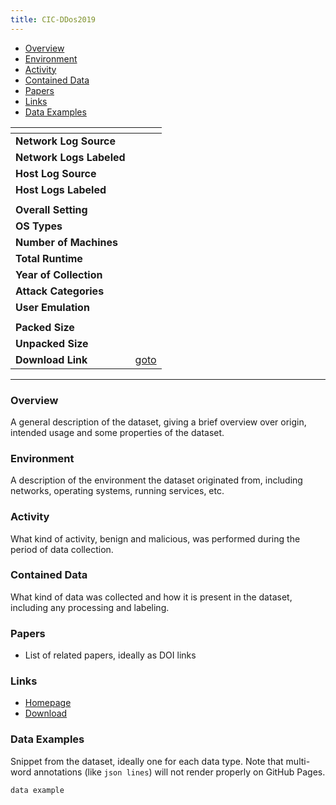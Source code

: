 ```yaml
---
title: CIC-DDos2019 
---
```


- [Overview](#overview)
- [Environment](#environment)
- [Activity](#activity)
- [Contained Data](#contained-data)
- [Papers](#papers)
- [Links](#links)
- [Data Examples](#data-examples)

| <!-- -->                 | <!-- -->                                                      |
|--------------------------|---------------------------------------------------------------|
| **Network Log Source**   |                                                               |
| **Network Logs Labeled** |                                                               |
| **Host Log Source**      |                                                               |
| **Host Logs Labeled**    |                                                               |
|                          |                                                               |
| **Overall Setting**      |                                                               |
| **OS Types**             |                                                               |
| **Number of Machines**   |                                                               |
| **Total Runtime**        |                                                               |
| **Year of Collection**   |                                                               |
| **Attack Categories**    |                                                               |
| **User Emulation**       |                                                               |
|                          |                                                               |
| **Packed Size**          |                                                               |
| **Unpacked Size**        |                                                               |
| **Download Link**        | [goto](http://205.174.165.80/CICDataset/CICDDoS2019/Dataset/) |

***

### Overview
A general description of the dataset, giving a brief overview over origin, intended usage and some properties of the dataset.

### Environment
A description of the environment the dataset originated from, including networks, operating systems, running services, etc.

### Activity
What kind of activity, benign and malicious, was performed during the period of data collection.

### Contained Data
What kind of data was collected and how it is present in the dataset, including any processing and labeling.

### Papers
- List of related papers, ideally as DOI links

### Links
- [Homepage](https://www.unb.ca/cic/datasets/ddos-2019.html)
- [Download](http://205.174.165.80/CICDataset/CICDDoS2019/Dataset/)

### Data Examples
Snippet from the dataset, ideally one for each data type.
Note that multi-word annotations (like `json lines`) will not render properly on GitHub Pages.
```
data example
```